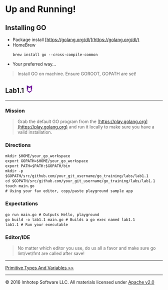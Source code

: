 # Up and Running!

## Installing GO

* Package install 
    [https://golang.org/dl/](https://golang.org/dl/)
* HomeBrew
    ```shell
    brew install go --cross-compile-common
    ```
* Your preferred way...     

> Install GO on machine. Ensure GOROOT, GOPATH are set!

## Lab1.1 ![alt text](https://github.com/adam-p/markdown-here/raw/master/src/common/images/icon24.png "Lab1.1") 
---

### Mission
> Grab the default GO program from the [https://play.golang.org](https://play.golang.org) and run it locally to make
sure you have a valid installation.

### Directions

```shell
mkdir $HOME/your_go_workspace
export GOPATH=$HOME/your_go_workspace
export PATH=$PATH:$GOPATH/bin 
mkdir -p $GOPATH/src/github.com/your_git_username/go_training/labs/lab1.1
cd $GOPATH/src/github.com/your_git_username/go_training/labs/lab1.1
touch main.go
# Using your fav editor, copy/paste playground sample app
```

### Expectations

```shell
go run main.go # Outputs Hello, playground
go build -o lab1.1 main.go # Builds a go exec named lab1.1
lab1.1 # Run your executable
```

### Editor/IDE

> No matter which editor you use, do us all a favor and
> make sure go lint/vet/fmt are called after save!

---
[Primitive Types And Variables >>](1.02_primitive.md)

---
© 2016 Imhotep Software LLC. All materials licensed under [Apache v2.0](http://www.apache.org/licenses/LICENSE-2.0) 
